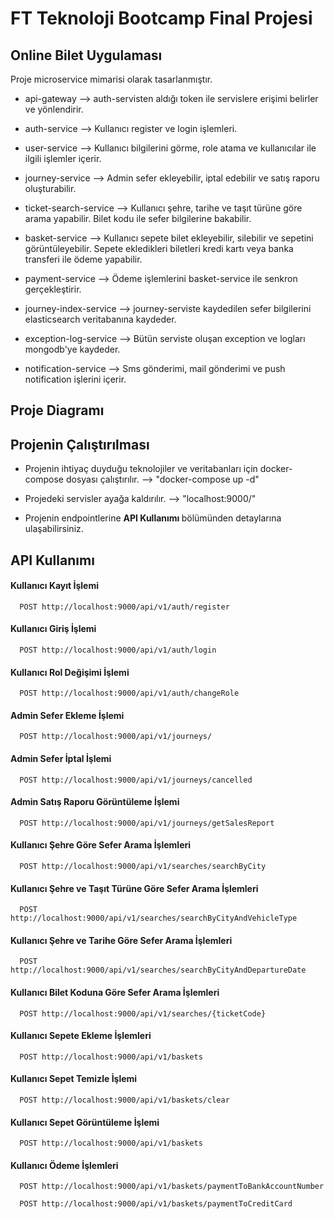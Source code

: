 # FT Teknoloji Bootcamp Final Projesi

## Online Bilet Uygulaması

Proje microservice mimarisi olarak tasarlanmıştır. 

- api-gateway --> auth-servisten aldığı token ile servislere erişimi belirler ve yönlendirir. 

- auth-service --> Kullanıcı register ve login işlemleri.

- user-service --> Kullanıcı bilgilerini görme, role atama ve kullanıcılar ile ilgili işlemler içerir.

- journey-service --> Admin sefer ekleyebilir, iptal edebilir ve satış raporu oluşturabilir.

- ticket-search-service --> Kullanıcı şehre, tarihe ve taşıt türüne göre arama yapabilir. Bilet kodu ile sefer bilgilerine bakabilir.

- basket-service --> Kullanıcı sepete bilet ekleyebilir, silebilir ve sepetini görüntüleyebilir. Sepete ekledikleri biletleri kredi kartı veya banka transferi ile ödeme yapabilir.

- payment-service --> Ödeme işlemlerini basket-service ile senkron gerçekleştirir.

- journey-index-service --> journey-serviste kaydedilen sefer bilgilerini elasticsearch veritabanına kaydeder.

- exception-log-service --> Bütün serviste oluşan exception ve logları mongodb'ye kaydeder.

- notification-service --> Sms gönderimi, mail gönderimi ve push notification işlerini içerir.

## Proje Diagramı

## Projenin Çalıştırılması

 - Projenin ihtiyaç duyduğu teknolojiler ve veritabanları için docker-compose dosyası çalıştırılır. --> "docker-compose up -d"

 - Projedeki servisler ayağa kaldırılır. --> "localhost:9000/"
 - Projenin endpointlerine <b> API Kullanımı </b> bölümünden detaylarına ulaşabilirsiniz.

## API Kullanımı

#### Kullanıcı Kayıt İşlemi

```http
  POST http://localhost:9000/api/v1/auth/register
```

#### Kullanıcı Giriş İşlemi

```http
  POST http://localhost:9000/api/v1/auth/login
```

#### Kullanıcı Rol Değişimi İşlemi

```http
  POST http://localhost:9000/api/v1/auth/changeRole
```
#### Admin Sefer Ekleme İşlemi

```http
  POST http://localhost:9000/api/v1/journeys/
```
#### Admin Sefer İptal İşlemi

```http
  POST http://localhost:9000/api/v1/journeys/cancelled
```
#### Admin Satış Raporu Görüntüleme İşlemi

```http
  POST http://localhost:9000/api/v1/journeys/getSalesReport
```

#### Kullanıcı Şehre Göre Sefer Arama İşlemleri

```http
  POST http://localhost:9000/api/v1/searches/searchByCity
```

#### Kullanıcı Şehre ve Taşıt Türüne Göre Sefer Arama İşlemleri

```http
  POST http://localhost:9000/api/v1/searches/searchByCityAndVehicleType
```

#### Kullanıcı Şehre ve Tarihe Göre Sefer Arama İşlemleri

```http
  POST http://localhost:9000/api/v1/searches/searchByCityAndDepartureDate
```

#### Kullanıcı Bilet Koduna Göre Sefer Arama İşlemleri

```http
  POST http://localhost:9000/api/v1/searches/{ticketCode}
```

#### Kullanıcı Sepete Ekleme İşlemleri

```http
  POST http://localhost:9000/api/v1/baskets
```

#### Kullanıcı Sepet Temizle İşlemi

```http
  POST http://localhost:9000/api/v1/baskets/clear
```

#### Kullanıcı Sepet Görüntüleme İşlemi

```http
  POST http://localhost:9000/api/v1/baskets
```

#### Kullanıcı Ödeme İşlemleri

```http
  POST http://localhost:9000/api/v1/baskets/paymentToBankAccountNumber
```


```http
  POST http://localhost:9000/api/v1/baskets/paymentToCreditCard
```








